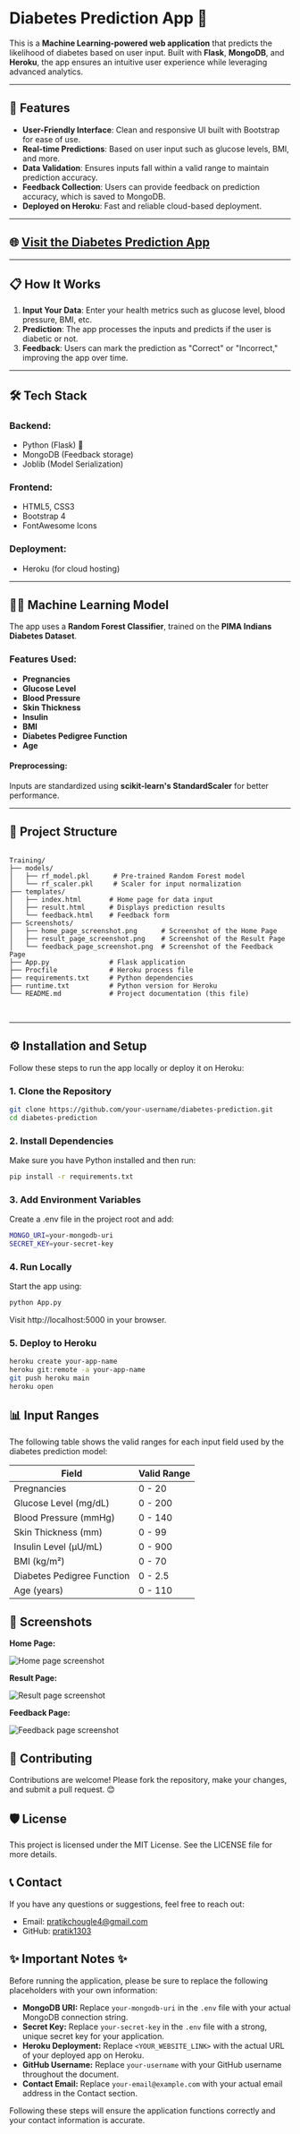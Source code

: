 # Diabetes Prediction App 🌟

This is a **Machine Learning-powered web application** that predicts the likelihood of diabetes based on user input. Built with **Flask**, **MongoDB**, and **Heroku**, the app ensures an intuitive user experience while leveraging advanced analytics. 


---

## 🚀 Features

- **User-Friendly Interface**: Clean and responsive UI built with Bootstrap for ease of use.
- **Real-time Predictions**: Based on user input such as glucose levels, BMI, and more.
- **Data Validation**: Ensures inputs fall within a valid range to maintain prediction accuracy.
- **Feedback Collection**: Users can provide feedback on prediction accuracy, which is saved to MongoDB.
- **Deployed on Heroku**: Fast and reliable cloud-based deployment.

---

## 🌐 [Visit the Diabetes Prediction App](<https://dibeties-predictor-3915ef3dd74e.herokuapp.com/>)

---

## 📋 How It Works

1. **Input Your Data**: Enter your health metrics such as glucose level, blood pressure, BMI, etc.
2. **Prediction**: The app processes the inputs and predicts if the user is diabetic or not.
3. **Feedback**: Users can mark the prediction as "Correct" or "Incorrect," improving the app over time.

---

## 🛠️ Tech Stack

### Backend:
- Python (Flask) 🐍
- MongoDB (Feedback storage)
- Joblib (Model Serialization)

### Frontend:
- HTML5, CSS3
- Bootstrap 4
- FontAwesome Icons

### Deployment:
- Heroku (for cloud hosting)

---

## 🧑‍🔬 Machine Learning Model

The app uses a **Random Forest Classifier**, trained on the **PIMA Indians Diabetes Dataset**.

### Features Used:
- **Pregnancies**
- **Glucose Level**
- **Blood Pressure**
- **Skin Thickness**
- **Insulin**
- **BMI**
- **Diabetes Pedigree Function**
- **Age**

#### Preprocessing:
Inputs are standardized using **scikit-learn's StandardScaler** for better performance.

---

## 📂 Project Structure
<pre>
<code>
Training/
├── models/
│   ├── rf_model.pkl      # Pre-trained Random Forest model
│   └── rf_scaler.pkl     # Scaler for input normalization
├── templates/
│   ├── index.html       # Home page for data input
│   ├── result.html      # Displays prediction results
│   └── feedback.html    # Feedback form
├── Screenshots/
│   ├── home_page_screenshot.png      # Screenshot of the Home Page
│   ├── result_page_screenshot.png    # Screenshot of the Result Page
│   └── feedback_page_screenshot.png  # Screenshot of the Feedback Page
├── App.py               # Flask application
├── Procfile             # Heroku process file
├── requirements.txt     # Python dependencies
├── runtime.txt          # Python version for Heroku
└── README.md            # Project documentation (this file)

</code>
</pre>

---

## ⚙️ Installation and Setup

Follow these steps to run the app locally or deploy it on Heroku:

### 1. Clone the Repository

```bash
git clone https://github.com/your-username/diabetes-prediction.git
cd diabetes-prediction
```
### 2. Install Dependencies
Make sure you have Python installed and then run:
```bash
pip install -r requirements.txt
```
### 3. Add Environment Variables
Create a .env file in the project root and add:
```bash
MONGO_URI=your-mongodb-uri
SECRET_KEY=your-secret-key
```
### 4. Run Locally
Start the app using:
```bash
python App.py
```
Visit http://localhost:5000 in your browser.
### 5. Deploy to Heroku
```bash
heroku create your-app-name
heroku git:remote -a your-app-name
git push heroku main
heroku open
```
## 📊 Input Ranges

The following table shows the valid ranges for each input field used by the diabetes prediction model:

| Field | Valid Range |
|---|---|
| Pregnancies | 0 - 20 |
| Glucose Level (mg/dL) | 0 - 200 |
| Blood Pressure (mmHg) | 0 - 140 |
| Skin Thickness (mm) | 0 - 99 |
| Insulin Level (μU/mL) | 0 - 900 |
| BMI (kg/m²) | 0 - 70 |
| Diabetes Pedigree Function | 0 - 2.5 |
| Age (years) | 0 - 110 |

## 📸 Screenshots
**Home Page:**

![Home page screenshot](Screenshots/home_page_screenshot.png)

**Result Page:**

![Result page screenshot](Screenshots/result_page_screenshot.png)

**Feedback Page:**

![Feedback page screenshot](Screenshots/Feedback_page_screenshot.png)

## 🙌 Contributing
Contributions are welcome! Please fork the repository, make your changes, and submit a pull request. 😊

## 🛡️ License
This project is licensed under the MIT License. See the LICENSE file for more details.

## 📞 Contact

If you have any questions or suggestions, feel free to reach out:

* Email: pratikchougle4@gmail.com
* GitHub: [pratik1303](https://github.com/pratik1303)


##  ✨ Important Notes ✨

Before running the application, please be sure to replace the following placeholders with your own information:

* **MongoDB URI:** Replace `your-mongodb-uri` in the `.env` file with your actual MongoDB connection string.
* **Secret Key:** Replace `your-secret-key` in the `.env` file with a strong, unique secret key for your application.
* **Heroku Deployment:** Replace `<YOUR_WEBSITE_LINK>` with the actual URL of your deployed app on Heroku.
* **GitHub Username:** Replace `your-username` with your GitHub username throughout the document.
* **Contact Email:** Replace `your-email@example.com` with your actual email address in the Contact section.

Following these steps will ensure the application functions correctly and your contact information is accurate.

   
